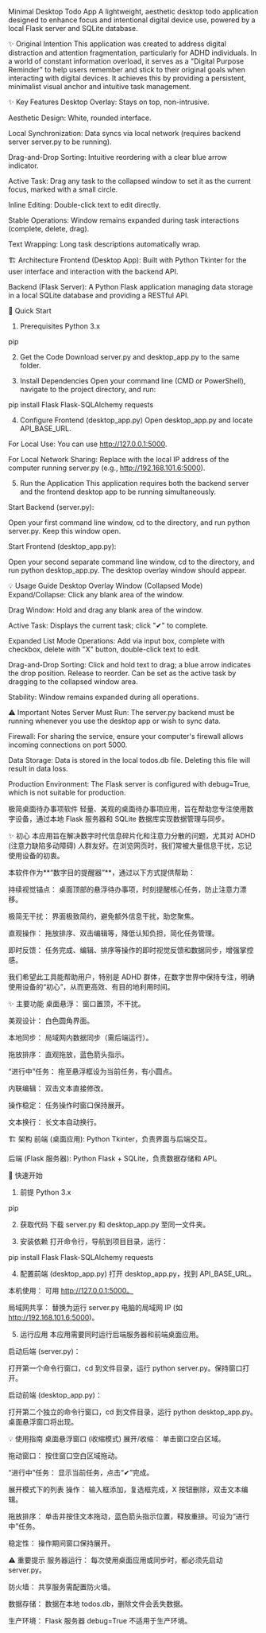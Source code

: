 Minimal Desktop Todo App
A lightweight, aesthetic desktop todo application designed to enhance focus and intentional digital device use, powered by a local Flask server and SQLite database.

✨ Original Intention
This application was created to address digital distraction and attention fragmentation, particularly for ADHD individuals. In a world of constant information overload, it serves as a "Digital Purpose Reminder" to help users remember and stick to their original goals when interacting with digital devices. It achieves this by providing a persistent, minimalist visual anchor and intuitive task management.

✨ Key Features
Desktop Overlay: Stays on top, non-intrusive.

Aesthetic Design: White, rounded interface.

Local Synchronization: Data syncs via local network (requires backend server server.py to be running).

Drag-and-Drop Sorting: Intuitive reordering with a clear blue arrow indicator.

Active Task: Drag any task to the collapsed window to set it as the current focus, marked with a small circle.

Inline Editing: Double-click text to edit directly.

Stable Operations: Window remains expanded during task interactions (complete, delete, drag).

Text Wrapping: Long task descriptions automatically wrap.

🏗️ Architecture
Frontend (Desktop App): Built with Python Tkinter for the user interface and interaction with the backend API.

Backend (Flask Server): A Python Flask application managing data storage in a local SQLite database and providing a RESTful API.

🚀 Quick Start
1. Prerequisites
Python 3.x

pip

2. Get the Code
Download server.py and desktop_app.py to the same folder.

3. Install Dependencies
Open your command line (CMD or PowerShell), navigate to the project directory, and run:

pip install Flask Flask-SQLAlchemy requests

4. Configure Frontend (desktop_app.py)
Open desktop_app.py and locate API_BASE_URL.

For Local Use: You can use http://127.0.0.1:5000.

For Local Network Sharing: Replace with the local IP address of the computer running server.py (e.g., http://192.168.101.6:5000).

5. Run the Application
This application requires both the backend server and the frontend desktop app to be running simultaneously.

Start Backend (server.py):

Open your first command line window, cd to the directory, and run python server.py. Keep this window open.

Start Frontend (desktop_app.py):

Open your second separate command line window, cd to the directory, and run python desktop_app.py. The desktop overlay window should appear.

💡 Usage Guide
Desktop Overlay Window (Collapsed Mode)
Expand/Collapse: Click any blank area of the window.

Drag Window: Hold and drag any blank area of the window.

Active Task: Displays the current task; click "✔" to complete.

Expanded List Mode
Operations: Add via input box, complete with checkbox, delete with "X" button, double-click text to edit.

Drag-and-Drop Sorting: Click and hold text to drag; a blue arrow indicates the drop position. Release to reorder. Can be set as the active task by dragging to the collapsed window area.

Stability: Window remains expanded during all operations.

⚠️ Important Notes
Server Must Run: The server.py backend must be running whenever you use the desktop app or wish to sync data.

Firewall: For sharing the service, ensure your computer's firewall allows incoming connections on port 5000.

Data Storage: Data is stored in the local todos.db file. Deleting this file will result in data loss.

Production Environment: The Flask server is configured with debug=True, which is not suitable for production.

极简桌面待办事项软件
轻量、美观的桌面待办事项应用，旨在帮助您专注使用数字设备，通过本地 Flask 服务器和 SQLite 数据库实现数据管理与同步。

✨ 初心
本应用旨在解决数字时代信息碎片化和注意力分散的问题，尤其对 ADHD (注意力缺陷多动障碍) 人群友好。在浏览网页时，我们常被大量信息干扰，忘记使用设备的初衷。

本软件作为**“数字目的提醒器”**，通过以下方式提供帮助：

持续视觉锚点： 桌面顶部的悬浮待办事项，时刻提醒核心任务，防止注意力漂移。

极简无干扰： 界面极致简约，避免额外信息干扰，助您聚焦。

直观操作： 拖放排序、双击编辑等，降低认知负担，简化任务管理。

即时反馈： 任务完成、编辑、排序等操作的即时视觉反馈和数据同步，增强掌控感。

我们希望此工具能帮助用户，特别是 ADHD 群体，在数字世界中保持专注，明确使用设备的“初心”，从而更高效、有目的地利用时间。

✨ 主要功能
桌面悬浮： 窗口置顶，不干扰。

美观设计： 白色圆角界面。

本地同步： 局域网内数据同步（需后端运行）。

拖放排序： 直观拖放，蓝色箭头指示。

“进行中”任务： 拖至悬浮框设为当前任务，有小圆点。

内联编辑： 双击文本直接修改。

操作稳定： 任务操作时窗口保持展开。

文本换行： 长文本自动换行。

🏗️ 架构
前端 (桌面应用): Python Tkinter，负责界面与后端交互。

后端 (Flask 服务器): Python Flask + SQLite，负责数据存储和 API。

🚀 快速开始
1. 前提
Python 3.x

pip

2. 获取代码
下载 server.py 和 desktop_app.py 至同一文件夹。

3. 安装依赖
打开命令行，导航到项目目录，运行：

pip install Flask Flask-SQLAlchemy requests

4. 配置前端 (desktop_app.py)
打开 desktop_app.py，找到 API_BASE_URL。

本机使用： 可用 http://127.0.0.1:5000。

局域网共享： 替换为运行 server.py 电脑的局域网 IP (如 http://192.168.101.6:5000)。

5. 运行应用
本应用需要同时运行后端服务器和前端桌面应用。

启动后端 (server.py)：

打开第一个命令行窗口，cd 到文件目录，运行 python server.py。保持窗口打开。

启动前端 (desktop_app.py)：

打开第二个独立的命令行窗口，cd 到文件目录，运行 python desktop_app.py。桌面悬浮窗口将出现。

💡 使用指南
桌面悬浮窗口 (收缩模式)
展开/收缩： 单击窗口空白区域。

拖动窗口： 按住窗口空白区域拖动。

“进行中”任务： 显示当前任务，点击“✔”完成。

展开模式下的列表
操作： 输入框添加，复选框完成，X 按钮删除，双击文本编辑。

拖放排序： 单击并按住文本拖动，蓝色箭头指示位置，释放重排。可设为“进行中”任务。

稳定性： 操作期间窗口保持展开。

⚠️ 重要提示
服务器运行： 每次使用桌面应用或同步时，都必须先启动 server.py。

防火墙： 共享服务需配置防火墙。

数据存储： 数据在本地 todos.db，删除文件会丢失数据。

生产环境： Flask 服务器 debug=True 不适用于生产环境。
